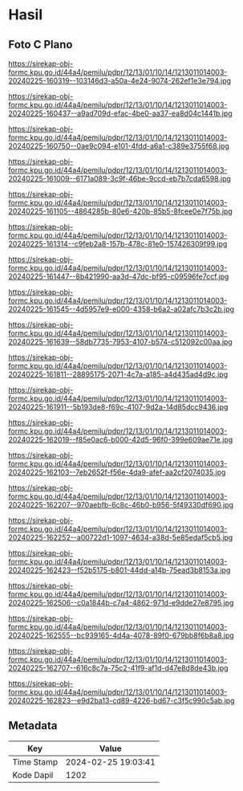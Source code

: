 # Hasil

## Foto C Plano

https://sirekap-obj-formc.kpu.go.id/44a4/pemilu/pdpr/12/13/01/10/14/1213011014003-20240225-160319--103146d3-a50a-4e24-9074-262ef1e3e794.jpg

https://sirekap-obj-formc.kpu.go.id/44a4/pemilu/pdpr/12/13/01/10/14/1213011014003-20240225-160437--a9ad709d-efac-4be0-aa37-ea8d04c1441b.jpg

https://sirekap-obj-formc.kpu.go.id/44a4/pemilu/pdpr/12/13/01/10/14/1213011014003-20240225-160750--0ae9c094-e101-4fdd-a6a1-c389e3755f68.jpg

https://sirekap-obj-formc.kpu.go.id/44a4/pemilu/pdpr/12/13/01/10/14/1213011014003-20240225-161009--6171a089-3c9f-46be-9ccd-eb7b7cda6598.jpg

https://sirekap-obj-formc.kpu.go.id/44a4/pemilu/pdpr/12/13/01/10/14/1213011014003-20240225-161105--4864285b-80e6-420b-85b5-8fcee0e7f75b.jpg

https://sirekap-obj-formc.kpu.go.id/44a4/pemilu/pdpr/12/13/01/10/14/1213011014003-20240225-161314--c9feb2a8-157b-478c-81e0-157426309f99.jpg

https://sirekap-obj-formc.kpu.go.id/44a4/pemilu/pdpr/12/13/01/10/14/1213011014003-20240225-161447--8b421990-aa3d-47dc-bf95-c09596fe7ccf.jpg

https://sirekap-obj-formc.kpu.go.id/44a4/pemilu/pdpr/12/13/01/10/14/1213011014003-20240225-161545--4d5957e9-e000-4358-b6a2-a02afc7b3c2b.jpg

https://sirekap-obj-formc.kpu.go.id/44a4/pemilu/pdpr/12/13/01/10/14/1213011014003-20240225-161639--58db7735-7953-4107-b574-c512092c00aa.jpg

https://sirekap-obj-formc.kpu.go.id/44a4/pemilu/pdpr/12/13/01/10/14/1213011014003-20240225-161811--28895175-2071-4c7a-a185-a4d435ad4d9c.jpg

https://sirekap-obj-formc.kpu.go.id/44a4/pemilu/pdpr/12/13/01/10/14/1213011014003-20240225-161911--5b193de8-f69c-4107-9d2a-14d85dcc9436.jpg

https://sirekap-obj-formc.kpu.go.id/44a4/pemilu/pdpr/12/13/01/10/14/1213011014003-20240225-162019--f85e0ac6-b000-42d5-96f0-399e609ae71e.jpg

https://sirekap-obj-formc.kpu.go.id/44a4/pemilu/pdpr/12/13/01/10/14/1213011014003-20240225-162103--7eb2652f-f56e-4da9-afef-aa2cf2074035.jpg

https://sirekap-obj-formc.kpu.go.id/44a4/pemilu/pdpr/12/13/01/10/14/1213011014003-20240225-162207--970aebfb-6c8c-46b0-b956-5f49330df690.jpg

https://sirekap-obj-formc.kpu.go.id/44a4/pemilu/pdpr/12/13/01/10/14/1213011014003-20240225-162252--a00722d1-1097-4634-a38d-5e85edaf5cb5.jpg

https://sirekap-obj-formc.kpu.go.id/44a4/pemilu/pdpr/12/13/01/10/14/1213011014003-20240225-162423--f52b5175-b801-44dd-a14b-75ead3b8153a.jpg

https://sirekap-obj-formc.kpu.go.id/44a4/pemilu/pdpr/12/13/01/10/14/1213011014003-20240225-162506--c0a1844b-c7a4-4862-971d-e9dde27e8795.jpg

https://sirekap-obj-formc.kpu.go.id/44a4/pemilu/pdpr/12/13/01/10/14/1213011014003-20240225-162555--bc939165-4d4a-4078-89f0-679bb8f6b8a8.jpg

https://sirekap-obj-formc.kpu.go.id/44a4/pemilu/pdpr/12/13/01/10/14/1213011014003-20240225-162707--616c8c7a-75c2-41f9-af1d-d47e8d8de43b.jpg

https://sirekap-obj-formc.kpu.go.id/44a4/pemilu/pdpr/12/13/01/10/14/1213011014003-20240225-162823--e9d2ba13-cd89-4226-bd67-c3f5c990c5ab.jpg


## Metadata

| Key        | Value               |
| ---------- | ------------------- |
| Time Stamp | 2024-02-25 19:03:41 |
| Kode Dapil | 1202                |



